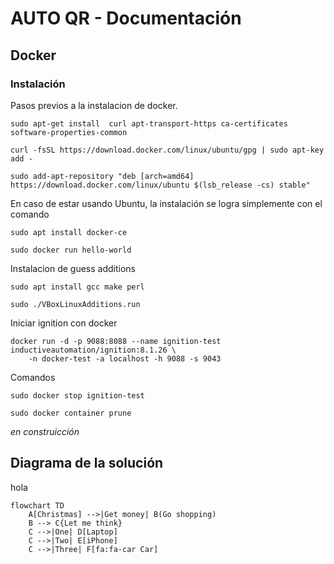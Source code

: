 # AUTO QR - Documentación
## Docker
### Instalación
Pasos previos a la instalacion de docker.
```
sudo apt-get install  curl apt-transport-https ca-certificates software-properties-common
```
```
curl -fsSL https://download.docker.com/linux/ubuntu/gpg | sudo apt-key add -
```
```
sudo add-apt-repository "deb [arch=amd64] https://download.docker.com/linux/ubuntu $(lsb_release -cs) stable"
```

En caso de estar usando Ubuntu, la instalación se logra simplemente con el comando
```
sudo apt install docker-ce
```
```
sudo docker run hello-world
```

Instalacion de guess additions
```
sudo apt install gcc make perl
```

```
sudo ./VBoxLinuxAdditions.run
```
Iniciar ignition con docker
```
docker run -d -p 9088:8088 --name ignition-test inductiveautomation/ignition:8.1.26 \
    -n docker-test -a localhost -h 9088 -s 9043
```
Comandos
```
sudo docker stop ignition-test
```
```
sudo docker container prune
```
*en construicción*

## Diagrama de la solución
hola
```mermaid
flowchart TD
    A[Christmas] -->|Get money| B(Go shopping)
    B --> C{Let me think}
    C -->|One| D[Laptop]
    C -->|Two| E[iPhone]
    C -->|Three| F[fa:fa-car Car]
```
